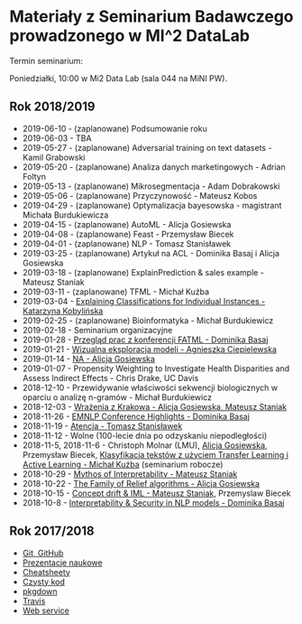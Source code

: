 # Materiały z Seminarium Badawczego prowadzonego w MI^2 DataLab

Termin seminarium:

Poniedziałki, 10:00 w Mi2 Data Lab 
(sala 044 na MiNI PW).

## Rok 2018/2019

* 2019-06-10 - (zaplanowane) Podsumowanie roku 
* 2019-06-03 - TBA
* 2019-05-27 - (zaplanowane) Adversarial training on text datasets - Kamil Grabowski
* 2019-05-20 - (zaplanowane) Analiza danych marketingowych - Adrian Foltyn
* 2019-05-13 - (zaplanowane) Mikrosegmentacja - Adam Dobrakowski
* 2019-05-06 - (zaplanowane) Przyczynowość - Mateusz Kobos
* 2019-04-29 - (zaplanowane) Optymalizacja bayesowska - magistrant Michała Burdukiewicza
* 2019-04-15 - (zaplanowane) AutoML - Alicja Gosiewska
* 2019-04-08 - (zaplanowane) Feast - Przemysław Biecek
* 2019-04-01 - (zaplanowane) NLP - Tomasz Stanisławek
* 2019-03-25 - (zaplanowane) Artykuł na ACL - Dominika Basaj i Alicja Gosiewska
* 2019-03-18 - (zaplanowane) ExplainPrediction & sales example - Mateusz Staniak
* 2019-03-11 - (zaplanowane) TFML - Michał Kuźba
* 2019-03-04 - [Explaining Classifications for Individual Instances - Katarzyna Kobylińska](https://github.com/mi2-warsaw/MI2DataLab_Seminarium/tree/master/2019_03_04/Prezentacja.pdf)
* 2019-02-25 - (zaplanowane) Bioinformatyka - Michał Burdukiewicz
* 2019-02-18 - Seminarium organizacyjne
* 2019-01-28 - [Przegląd prac z konferencji FATML - Dominika Basaj](https://github.com/mi2-warsaw/MI2DataLab_Seminarium/tree/master/2019_01_28_fatml/fat_ml_basaj.pdf)
* 2019-01-21 - [Wizualna eksploracja modeli - Agnieszka Ciepielewska](https://github.com/mi2-warsaw/MI2DataLab_Seminarium/tree/master/2019_01_21_modelvis/Wizualna_eksploracja_modeli.pdf)
* 2019-01-14 - [NA - Alicja Gosiewska](https://github.com/mi2-warsaw/MI2DataLab_Seminarium/tree/master/2019_01_14_na/prezentacja_braki_danych_seminariumMI2.pdf)
* 2019-01-07 - Propensity Weighting to Investigate Health Disparities and Assess Indirect Effects - Chris Drake, UC Davis
* 2018-12-10 - Przewidywanie właściwości sekwencji biologicznych w oparciu o analizę n-gramów - Michał Burdukiewicz
* 2018-12-03 - [Wrażenia z Krakowa - Alicja Gosiewska, Mateusz Staniak](https://github.com/mi2-warsaw/MI2DataLab_Seminarium/tree/master/2018_12_03_krakow)
* 2018-11-26 - [EMNLP Conference Highlights - Dominika Basaj](https://github.com/mi2-warsaw/MI2DataLab_Seminarium/blob/master/2018_11_26_emnlp/EMNLP_reading_club.pdf)
* 2018-11-19 - [Atencja - Tomasz Stanisławek](https://github.com/mi2-warsaw/MI2DataLab_Seminarium/blob/master/2018_11_19_atencja/TS_Atencja_19.11.2018.pdf)
* 2018-11-12 - Wolne (100-lecie dnia po odzyskaniu niepodległości)
* 2018-11-5, 2018-11-6 - Christoph Molnar (LMU), [Alicja Gosiewska](https://github.com/mi2-warsaw/MI2DataLab_Seminarium/blob/master/2018_11_06_survxai/survxai.pdf), Przemysław Biecek, [Klasyfikacja tekstów z użyciem Transfer Learning i Active Learning - Michał Kuźba](https://github.com/mi2-warsaw/MI2DataLab_Seminarium/blob/master/2018_11_05_active/active.pdf) (seminarium robocze)
* 2018-10-29 - [Mythos of Interpretability - Mateusz Staniak](https://github.com/mi2-warsaw/MI2DataLab_Seminarium/blob/master/2018_10_29_interpretability/Interpretowalnosc.pdf)
* 2018-10-22 - [The Family of Relief algorithms - Alicja Gosiewska](https://github.com/mi2-warsaw/MI2DataLab_Seminarium/blob/master/2018_10_22_RReliefF/RReliefF.pdf)
* 2018-10-15 - [Concept drift & IML - Mateusz Staniak](https://github.com/mi2-warsaw/MI2DataLab_Seminarium/blob/master/2018_10_15_Drift/Concept_drift___IML.pdf), Przemyslaw Biecek
* 2018-10-8 - [Interpretability & Security in NLP models - Dominika Basaj](https://github.com/mi2-warsaw/MI2DataLab_Seminarium/blob/master/2018_10_08_QA/seminarum_08_10.pdf)

## Rok 2017/2018

* [Git, GitHub](https://github.com/mi2-warsaw/MI2DataLab_Seminarium/tree/master/2017_10_10_git)
* [Prezentacje naukowe](https://github.com/mi2-warsaw/MI2DataLab_Seminarium/tree/master/2017_10_17_Prezentacje)
* [Cheatsheety](https://github.com/mi2-warsaw/MI2DataLab_Seminarium/tree/master/2017_11_14_Cheatsheets)
* [Czysty kod](https://github.com/mi2-warsaw/MI2DataLab_Seminarium/tree/master/2017_11_21_czysty_kod)
* [pkgdown](https://github.com/mi2-warsaw/MI2DataLab_Seminarium/tree/master/2017_11_28_pkgdown)
* [Travis](https://github.com/mi2-warsaw/MI2DataLab_Seminarium/tree/master/2017_12_19_travis)
* [Web service](https://git.applica.pl/services-doc/nlp-ws/blob/master/NLP-WS-1.0.0.md)
